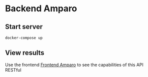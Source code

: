 # Backend Amparo

## Start server
```
docker-compose up
```

## View results
Use the frontend [Frontend Amparo](https://github.com/Hoffmano/amparo-vue) to see the capabilities of this API RESTful
